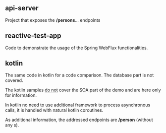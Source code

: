 ## api-server

Project that exposes the **/persons**... endpoints

## reactive-test-app

Code to demonstrate the usage of the Spring WebFlux functionalities.

## kotlin 

The same code in kotlin for a code comparison. The database part is not covered.

The kotlin samples <u>do not</u> cover the SOA part of the demo and are here only for information. 

In kotlin no need to use additional framework to process asynchronous calls, it is handled with natural kotlin coroutines. 

As additional information, the addressed endpoints are **/person** (without any s).

